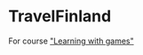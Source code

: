 # TravelFinland
For course <a href="http://www.cs.helsinki.fi/courses/582525/2015/k/k/1" target="_blank">"Learning with games"</a>
